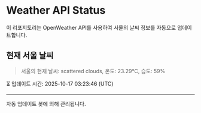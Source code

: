 
# Weather API Status

이 리포지토리는 OpenWeather API를 사용하여 서울의 날씨 정보를 자동으로 업데이트합니다.

## 현재 서울 날씨
> 서울의 현재 날씨: scattered clouds, 온도: 23.29°C, 습도: 59%

⏳ 업데이트 시간: 2025-10-17 03:23:46 (UTC)

---
자동 업데이트 봇에 의해 관리됩니다.
